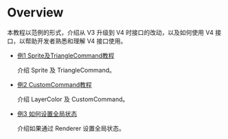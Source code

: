 # Overview

本教程以范例的形式，介绍从 V3 升级到 V4 时接口的改动，以及如何使用 V4 接口，以帮助开发者熟悉和理解 V4 接口使用。

- [例1 Sprite及TriangleCommand教程](./spriteTutorial.md)

  介绍 Sprite 及 TriangleCommand。

- [例2 CustomCommand教程](./customCommandTutorial.md)

  介绍 LayerColor 及 CustomCommand。

- [例3 如何设置全局状态](./globalStatus.md)

  介绍如果通过 Renderer 设置全局状态。

